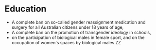 # Education

* A complete ban on so-called gender reassignment medication and surgery for all Australian citizens under 18 years of age, 
* A complete ban on the promotion of transgender ideology in schools, 
* on the participation of biological males in female sport, and on the occupation of women's spaces by biological males.ZZ
